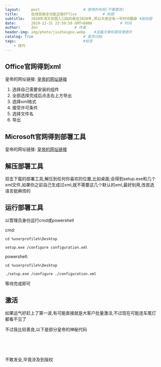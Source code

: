 ```yaml
---
layout:     post                    # 使用的布局(不需要改)
title:      在线安装全功能正版Office            # 标题
subtitle:   2020年消灭贫困人口指的是在2020年,所以大家还有一年时间翻身 #副标题
date:       2019-12-31 23:59:59 GMT+0800             # 时间
author:     Zen                 # 作者
header-img: img/photo/jiuzhaigou.webp    #这篇文章标题背景图片
catalog: True                       # 是否归档
tags:                               #标签
    - 技巧
---
```


## Office官网得到xml

皇帝的网址链接:
<font color="#FFFFFF">[皇帝的网址链接](https://config.office.com/deploymentsettings)</font>

1. 选择自己需要安装的组件
2. 全部选择完成后点击右上方导出
3. 选择xml格式
4. 接受许可条件
5. 选择文件名
6. 导出

## Microsoft官网得到部署工具

皇帝的网址链接:
<font color="#FFFFFF">[皇帝的网址链接](https://www.microsoft.com/en-us/download/details.aspx?id=49117)</font>

## 解压部署工具

双击下载的部署工具,解压到任何你喜欢的位置,比如桌面;会得到setup.exe和几个xml文件,如果你之前自己生成过xml,就不需要这几个默认的xml,最好别用,改首选语言挺麻烦的

## 运行部署工具


以管理员身份运行cmd或powershell

cmd:

`cd %userprofile%\Desktop`

`setup.exe /configure configuration.xml`

powershell:

`cd %userprofile%\Desktop`

`./setup.exe /configure ./configuration.xml`

等待完成即可

## 激活

如果运气好赶上了第一波,有可能直接就是大客户批量激活,不过现在可能连车尾灯都看不见了

不过我比较善良,以下是部分皇帝的神秘代码

<font color="#FFFFFF">
if %i%==1 set KMS_Sev=kms7.MSGuides.com
if %i%==2 set KMS_Sev=kms8.MSGuides.com
if %i%==3 set KMS_Sev=kms9.MSGuides.com
if %i%==4 goto notsupported
</font>

不敢发全,毕竟涉及到版权
